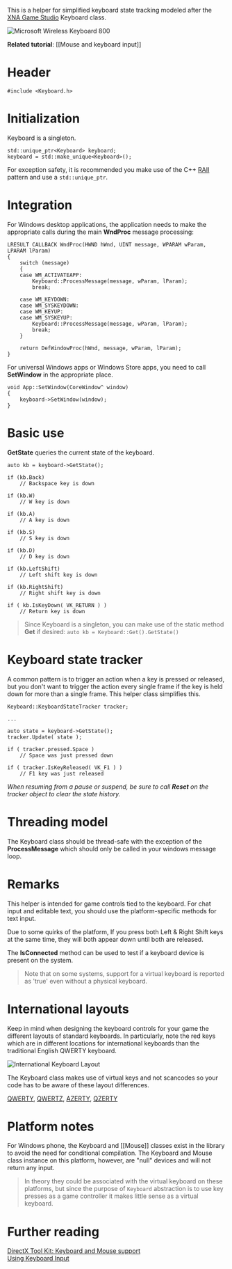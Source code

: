 This is a helper for simplified keyboard state tracking modeled after the [XNA Game Studio](https://msdn.microsoft.com/en-us/library/microsoft.xna.framework.input.keyboard.aspx) Keyboard class.

![Microsoft Wireless Keyboard 800](https://github.com/Microsoft/DirectXTK/wiki/images/wirelesskeyboard.jpg)

**Related tutorial**: [[Mouse and keyboard input]]

# Header 
    #include <Keyboard.h>

# Initialization
Keyboard is a singleton.

    std::unique_ptr<Keyboard> keyboard;
    keyboard = std::make_unique<Keyboard>();

For exception safety, it is recommended you make use of the C++ [RAII](http://en.wikipedia.org/wiki/Resource_Acquisition_Is_Initialization) pattern and use a ``std::unique_ptr``.

# Integration
For Windows desktop applications, the application needs to make the appropriate calls during the main **WndProc** message processing:

    LRESULT CALLBACK WndProc(HWND hWnd, UINT message, WPARAM wParam, LPARAM lParam)
    {
        switch (message)
        {
        case WM_ACTIVATEAPP:
            Keyboard::ProcessMessage(message, wParam, lParam);
            break;

        case WM_KEYDOWN:
        case WM_SYSKEYDOWN:
        case WM_KEYUP:
        case WM_SYSKEYUP:
            Keyboard::ProcessMessage(message, wParam, lParam);
            break;
        }

        return DefWindowProc(hWnd, message, wParam, lParam);
    }

For universal Windows apps or Windows Store apps, you need to call **SetWindow** in the appropriate place.

    void App::SetWindow(CoreWindow^ window)
    {
        keyboard->SetWindow(window);
    }

# Basic use

**GetState** queries the current state of the keyboard.

    auto kb = keyboard->GetState();

    if (kb.Back)
        // Backspace key is down

    if (kb.W)
        // W key is down

    if (kb.A)
        // A key is down

    if (kb.S)
        // S key is down

    if (kb.D)
        // D key is down

    if (kb.LeftShift)
        // Left shift key is down

    if (kb.RightShift)
        // Right shift key is down

    if ( kb.IsKeyDown( VK_RETURN ) )
        // Return key is down

> Since Keyboard is a singleton, you can make use of the static method **Get** if desired: ``auto kb = Keyboard::Get().GetState()``

# Keyboard state tracker

A common pattern is to trigger an action when a key is pressed or released, but you don't want to trigger the action every single frame if the key is held down for more than a single frame. This helper class simplifies this.

    Keyboard::KeyboardStateTracker tracker;

    ...

    auto state = keyboard->GetState();
    tracker.Update( state );

    if ( tracker.pressed.Space )
        // Space was just pressed down

    if ( tracker.IsKeyReleased( VK_F1 ) )
        // F1 key was just released

_When resuming from a pause or suspend, be sure to call **Reset** on the tracker object to clear the state history._

# Threading model
The Keyboard class should be thread-safe with the exception of the **ProcessMessage** which should only be called in your windows message loop.

# Remarks
This helper is intended for game controls tied to the keyboard. For chat input and editable text, you should use the platform-specific methods for text input.

Due to some quirks of the platform, If you press both Left & Right Shift keys at the same time, they will both appear down until both are released.

The **IsConnected** method can be used to test if a keyboard device is present on the system.

> Note that on some systems, support for a virtual keyboard is reported as 'true' even without a physical keyboard.

# International layouts
Keep in mind when designing the keyboard controls for your game the different layouts of standard keyboards.  In particularly, note the red keys which are in different locations for international keyboards than the traditional English QWERTY keyboard.

![International Keyboard Layout](https://github.com/Microsoft/DirectXTK/wiki/images/KeyboardInternational.png)

The Keyboard class makes use of virtual keys and not scancodes so your code has to be aware of these layout differences.

[QWERTY](https://en.wikipedia.org/wiki/QWERTY), [QWERTZ](https://en.wikipedia.org/wiki/QWERTZ), [AZERTY](https://en.wikipedia.org/wiki/AZERTY), [QZERTY](https://en.wikipedia.org/wiki/Keyboard_layout#QZERTY)

# Platform notes

For Windows phone, the Keyboard and [[Mouse]] classes exist in the library to avoid the need for conditional compilation. The Keyboard and Mouse class instance on this platform, however, are "null" devices and will not return any input.

> In theory they could be associated with the virtual keyboard on these platforms, but since the purpose of ``Keyboard`` abstraction is to use key presses as a game controller it makes little sense as a virtual keyboard.

# Further reading
[DirectX Tool Kit: Keyboard and Mouse support](http://blogs.msdn.com/b/chuckw/archive/2015/08/06/directx-tool-kit-keyboard-and-mouse-support.aspx)  
[Using Keyboard Input](https://msdn.microsoft.com/en-us/library/windows/desktop/ms646268.aspx)  
